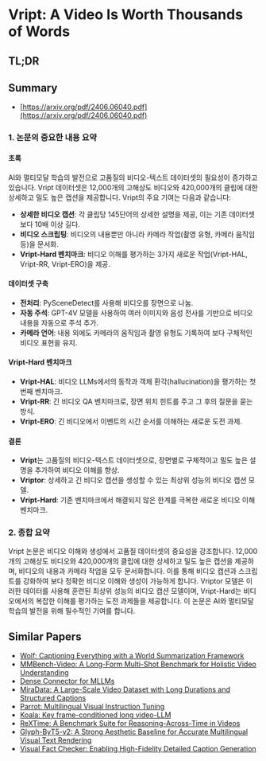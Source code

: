 # Vript: A Video Is Worth Thousands of Words
## TL;DR
## Summary
- [https://arxiv.org/pdf/2406.06040.pdf](https://arxiv.org/pdf/2406.06040.pdf)

### 1. 논문의 중요한 내용 요약

#### 초록

AI와 멀티모달 학습의 발전으로 고품질의 비디오-텍스트 데이터셋의 필요성이 증가하고 있습니다. Vript 데이터셋은 12,000개의 고해상도 비디오와 420,000개의 클립에 대한 상세하고 밀도 높은 캡션을 제공합니다. Vript의 주요 기여는 다음과 같습니다:

- **상세한 비디오 캡션**: 각 클립당 145단어의 상세한 설명을 제공, 이는 기존 데이터셋보다 10배 이상 길다.
- **비디오 스크립팅**: 비디오의 내용뿐만 아니라 카메라 작업(촬영 유형, 카메라 움직임 등)을 문서화.
- **Vript-Hard 벤치마크**: 비디오 이해를 평가하는 3가지 새로운 작업(Vript-HAL, Vript-RR, Vript-ERO)을 제공.
  
#### 데이터셋 구축

- **전처리**: PySceneDetect를 사용해 비디오를 장면으로 나눔.
- **자동 주석**: GPT-4V 모델을 사용하여 여러 이미지와 음성 전사를 기반으로 비디오 내용을 자동으로 주석 추가.
- **카메라 언어**: 내용 외에도 카메라의 움직임과 촬영 유형도 기록하여 보다 구체적인 비디오 표현을 유지.

#### Vript-Hard 벤치마크

- **Vript-HAL**: 비디오 LLMs에서의 동작과 객체 환각(hallucination)을 평가하는 첫 번째 벤치마크.
- **Vript-RR**: 긴 비디오 QA 벤치마크로, 장면 위치 힌트를 주고 그 후의 질문을 묻는 방식.
- **Vript-ERO**: 긴 비디오에서 이벤트의 시간 순서를 이해하는 새로운 도전 과제.

#### 결론

- **Vript**는 고품질의 비디오-텍스트 데이터셋으로, 장면별로 구체적이고 밀도 높은 설명을 추가하여 비디오 이해를 향상.
- **Vriptor**: 상세하고 긴 비디오 캡션을 생성할 수 있는 최상위 성능의 비디오 캡션 모델.
- **Vript-Hard**: 기존 벤치마크에서 해결되지 않은 한계를 극복한 새로운 비디오 이해 벤치마크.

### 2. 종합 요약
Vript 논문은 비디오 이해와 생성에서 고품질 데이터셋의 중요성을 강조합니다. 12,000개의 고해상도 비디오와 420,000개의 클립에 대한 상세하고 밀도 높은 캡션을 제공하며, 비디오의 내용과 카메라 작업을 모두 문서화합니다. 이를 통해 비디오 캡션과 스크립트를 강화하여 보다 정확한 비디오 이해와 생성이 가능하게 합니다. Vriptor 모델은 이러한 데이터를 사용해 훈련된 최상위 성능의 비디오 캡션 모델이며, Vript-Hard는 비디오에서의 복잡한 이해를 평가하는 도전 과제들을 제공합니다. 이 논문은 AI와 멀티모달 학습의 발전을 위해 필수적인 기여를 합니다.

## Similar Papers
- [Wolf: Captioning Everything with a World Summarization Framework](2407.18908.md)
- [MMBench-Video: A Long-Form Multi-Shot Benchmark for Holistic Video Understanding](2406.14515.md)
- [Dense Connector for MLLMs](2405.13800.md)
- [MiraData: A Large-Scale Video Dataset with Long Durations and Structured Captions](2407.06358.md)
- [Parrot: Multilingual Visual Instruction Tuning](2406.02539.md)
- [Koala: Key frame-conditioned long video-LLM](2404.04346.md)
- [ReXTime: A Benchmark Suite for Reasoning-Across-Time in Videos](2406.19392.md)
- [Glyph-ByT5-v2: A Strong Aesthetic Baseline for Accurate Multilingual Visual Text Rendering](2406.10208.md)
- [Visual Fact Checker: Enabling High-Fidelity Detailed Caption Generation](2404.19752.md)
